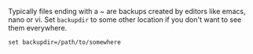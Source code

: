 Typically files ending with a ~ are backups created by editors like emacs, nano or vi. Set `backupdir` to some other location if you don't want to see them everywhere.

```vim
set backupdir=/path/to/somewhere
```
